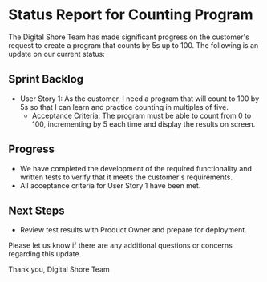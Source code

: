 # Status Report for Counting Program

The Digital Shore Team has made significant progress on the customer's request to create a program that counts by 5s up to 100. The following is an update on our current status:

## Sprint Backlog
- User Story 1: As the customer, I need a program that will count to 100 by 5s so that I can learn and practice counting in multiples of five.
    - Acceptance Criteria: The program must be able to count from 0 to 100, incrementing by 5 each time and display the results on screen.

## Progress
- We have completed the development of the required functionality and written tests to verify that it meets the customer's requirements.
- All acceptance criteria for User Story 1 have been met.

## Next Steps
- Review test results with Product Owner and prepare for deployment.

Please let us know if there are any additional questions or concerns regarding this update.

Thank you,
Digital Shore Team